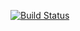 [![Build Status](https://travis-ci.org/fontdirectory/carterone.svg?branch=master)](https://travis-ci.org/fontdirectory/carterone)

